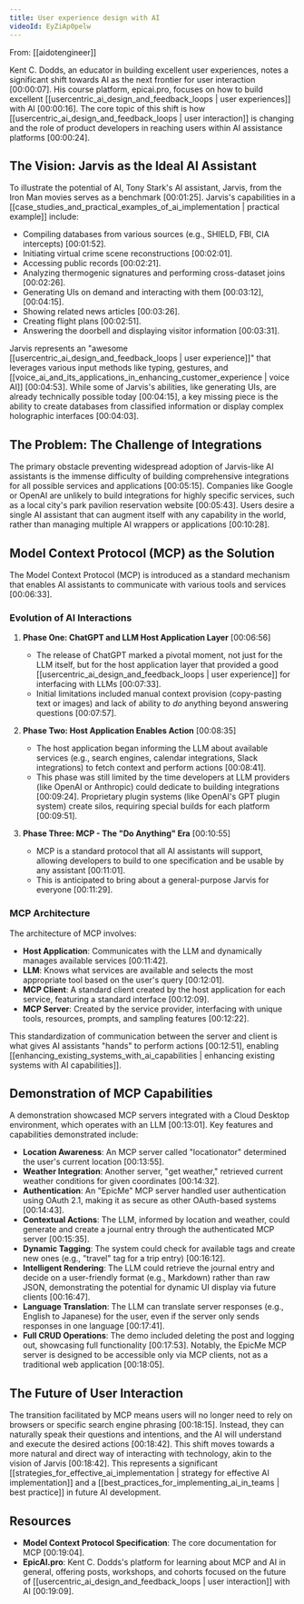 ```yaml
---
title: User experience design with AI
videoId: EyZiAp0pelw
---
```


From: [[aidotengineer]] <br/> 

Kent C. Dodds, an educator in building excellent user experiences, notes a significant shift towards AI as the next frontier for user interaction <a class="yt-timestamp" data-t="00:00:07">[00:00:07]</a>. His course platform, epicai.pro, focuses on how to build excellent [[usercentric_ai_design_and_feedback_loops | user experiences]] with AI <a class="yt-timestamp" data-t="00:00:16">[00:00:16]</a>. The core topic of this shift is how [[usercentric_ai_design_and_feedback_loops | user interaction]] is changing and the role of product developers in reaching users within AI assistance platforms <a class="yt-timestamp" data-t="00:00:24">[00:00:24]</a>.

## The Vision: Jarvis as the Ideal AI Assistant

To illustrate the potential of AI, Tony Stark's AI assistant, Jarvis, from the Iron Man movies serves as a benchmark <a class="yt-timestamp" data-t="00:01:25">[00:01:25]</a>. Jarvis's capabilities in a [[case_studies_and_practical_examples_of_ai_implementation | practical example]] include:
*   Compiling databases from various sources (e.g., SHIELD, FBI, CIA intercepts) <a class="yt-timestamp" data-t="00:01:52">[00:01:52]</a>.
*   Initiating virtual crime scene reconstructions <a class="yt-timestamp" data-t="00:02:01">[00:02:01]</a>.
*   Accessing public records <a class="yt-timestamp" data-t="00:02:21">[00:02:21]</a>.
*   Analyzing thermogenic signatures and performing cross-dataset joins <a class="yt-timestamp" data-t="00:02:26">[00:02:26]</a>.
*   Generating UIs on demand and interacting with them <a class="yt-timestamp" data-t="00:03:12">[00:03:12]</a>, <a class="yt-timestamp" data-t="00:04:15">[00:04:15]</a>.
*   Showing related news articles <a class="yt-timestamp" data-t="00:03:26">[00:03:26]</a>.
*   Creating flight plans <a class="yt-timestamp" data-t="00:02:51">[00:02:51]</a>.
*   Answering the doorbell and displaying visitor information <a class="yt-timestamp" data-t="00:03:31">[00:03:31]</a>.

Jarvis represents an "awesome [[usercentric_ai_design_and_feedback_loops | user experience]]" that leverages various input methods like typing, gestures, and [[voice_ai_and_its_applications_in_enhancing_customer_experience | voice AI]] <a class="yt-timestamp" data-t="00:04:53">[00:04:53]</a>. While some of Jarvis's abilities, like generating UIs, are already technically possible today <a class="yt-timestamp" data-t="00:04:15">[00:04:15]</a>, a key missing piece is the ability to create databases from classified information or display complex holographic interfaces <a class="yt-timestamp" data-t="00:04:03">[00:04:03]</a>.

## The Problem: The Challenge of Integrations

The primary obstacle preventing widespread adoption of Jarvis-like AI assistants is the immense difficulty of building comprehensive integrations for all possible services and applications <a class="yt-timestamp" data-t="00:05:15">[00:05:15]</a>. Companies like Google or OpenAI are unlikely to build integrations for highly specific services, such as a local city's park pavilion reservation website <a class="yt-timestamp" data-t="00:05:43">[00:05:43]</a>. Users desire a single AI assistant that can augment itself with any capability in the world, rather than managing multiple AI wrappers or applications <a class="yt-timestamp" data-t="00:10:28">[00:10:28]</a>.

## Model Context Protocol (MCP) as the Solution

The Model Context Protocol (MCP) is introduced as a standard mechanism that enables AI assistants to communicate with various tools and services <a class="yt-timestamp" data-t="00:06:33">[00:06:33]</a>.

### Evolution of AI Interactions
1.  **Phase One: ChatGPT and LLM Host Application Layer** <a class="yt-timestamp" data-t="00:06:56">[00:06:56]</a>
    *   The release of ChatGPT marked a pivotal moment, not just for the LLM itself, but for the host application layer that provided a good [[usercentric_ai_design_and_feedback_loops | user experience]] for interfacing with LLMs <a class="yt-timestamp" data-t="00:07:33">[00:07:33]</a>.
    *   Initial limitations included manual context provision (copy-pasting text or images) and lack of ability to *do* anything beyond answering questions <a class="yt-timestamp" data-t="00:07:57">[00:07:57]</a>.

2.  **Phase Two: Host Application Enables Action** <a class="yt-timestamp" data-t="00:08:35">[00:08:35]</a>
    *   The host application began informing the LLM about available services (e.g., search engines, calendar integrations, Slack integrations) to fetch context and perform actions <a class="yt-timestamp" data-t="00:08:41">[00:08:41]</a>.
    *   This phase was still limited by the time developers at LLM providers (like OpenAI or Anthropic) could dedicate to building integrations <a class="yt-timestamp" data-t="00:09:24">[00:09:24]</a>. Proprietary plugin systems (like OpenAI's GPT plugin system) create silos, requiring special builds for each platform <a class="yt-timestamp" data-t="00:09:51">[00:09:51]</a>.

3.  **Phase Three: MCP - The "Do Anything" Era** <a class="yt-timestamp" data-t="00:10:55">[00:10:55]</a>
    *   MCP is a standard protocol that all AI assistants will support, allowing developers to build to one specification and be usable by any assistant <a class="yt-timestamp" data-t="00:11:01">[00:11:01]</a>.
    *   This is anticipated to bring about a general-purpose Jarvis for everyone <a class="yt-timestamp" data-t="00:11:29">[00:11:29]</a>.

### MCP Architecture
The architecture of MCP involves:
*   **Host Application**: Communicates with the LLM and dynamically manages available services <a class="yt-timestamp" data-t="00:11:42">[00:11:42]</a>.
*   **LLM**: Knows what services are available and selects the most appropriate tool based on the user's query <a class="yt-timestamp" data-t="00:12:01">[00:12:01]</a>.
*   **MCP Client**: A standard client created by the host application for each service, featuring a standard interface <a class="yt-timestamp" data-t="00:12:09">[00:12:09]</a>.
*   **MCP Server**: Created by the service provider, interfacing with unique tools, resources, prompts, and sampling features <a class="yt-timestamp" data-t="00:12:22">[00:12:22]</a>.

This standardization of communication between the server and client is what gives AI assistants "hands" to perform actions <a class="yt-timestamp" data-t="00:12:51">[00:12:51]</a>, enabling [[enhancing_existing_systems_with_ai_capabilities | enhancing existing systems with AI capabilities]].

## Demonstration of MCP Capabilities

A demonstration showcased MCP servers integrated with a Cloud Desktop environment, which operates with an LLM <a class="yt-timestamp" data-t="00:13:01">[00:13:01]</a>. Key features and capabilities demonstrated include:
*   **Location Awareness**: An MCP server called "locationator" determined the user's current location <a class="yt-timestamp" data-t="00:13:55">[00:13:55]</a>.
*   **Weather Integration**: Another server, "get weather," retrieved current weather conditions for given coordinates <a class="yt-timestamp" data-t="00:14:32">[00:14:32]</a>.
*   **Authentication**: An "EpicMe" MCP server handled user authentication using OAuth 2.1, making it as secure as other OAuth-based systems <a class="yt-timestamp" data-t="00:14:43">[00:14:43]</a>.
*   **Contextual Actions**: The LLM, informed by location and weather, could generate and create a journal entry through the authenticated MCP server <a class="yt-timestamp" data-t="00:15:35">[00:15:35]</a>.
*   **Dynamic Tagging**: The system could check for available tags and create new ones (e.g., "travel" tag for a trip entry) <a class="yt-timestamp" data-t="00:16:12">[00:16:12]</a>.
*   **Intelligent Rendering**: The LLM could retrieve the journal entry and decide on a user-friendly format (e.g., Markdown) rather than raw JSON, demonstrating the potential for dynamic UI display via future clients <a class="yt-timestamp" data-t="00:16:47">[00:16:47]</a>.
*   **Language Translation**: The LLM can translate server responses (e.g., English to Japanese) for the user, even if the server only sends responses in one language <a class="yt-timestamp" data-t="00:17:41">[00:17:41]</a>.
*   **Full CRUD Operations**: The demo included deleting the post and logging out, showcasing full functionality <a class="yt-timestamp" data-t="00:17:53">[00:17:53]</a>. Notably, the EpicMe MCP server is designed to be accessible only via MCP clients, not as a traditional web application <a class="yt-timestamp" data-t="00:18:05">[00:18:05]</a>.

## The Future of User Interaction

The transition facilitated by MCP means users will no longer need to rely on browsers or specific search engine phrasing <a class="yt-timestamp" data-t="00:18:15">[00:18:15]</a>. Instead, they can naturally speak their questions and intentions, and the AI will understand and execute the desired actions <a class="yt-timestamp" data-t="00:18:42">[00:18:42]</a>. This shift moves towards a more natural and direct way of interacting with technology, akin to the vision of Jarvis <a class="yt-timestamp" data-t="00:18:42">[00:18:42]</a>. This represents a significant [[strategies_for_effective_ai_implementation | strategy for effective AI implementation]] and a [[best_practices_for_implementing_ai_in_teams | best practice]] in future AI development.

## Resources

*   **Model Context Protocol Specification**: The core documentation for MCP <a class="yt-timestamp" data-t="00:19:04">[00:19:04]</a>.
*   **EpicAI.pro**: Kent C. Dodds's platform for learning about MCP and AI in general, offering posts, workshops, and cohorts focused on the future of [[usercentric_ai_design_and_feedback_loops | user interaction]] with AI <a class="yt-timestamp" data-t="00:19:09">[00:19:09]</a>.